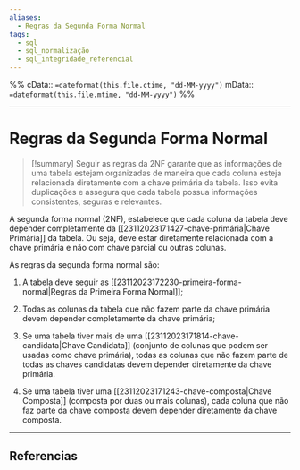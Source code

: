 ```yaml
---
aliases:
  - Regras da Segunda Forma Normal
tags:
  - sql
  - sql_normalização
  - sql_integridade_referencial
---
```

%%
cData:: `=dateformat(this.file.ctime, "dd-MM-yyyy")`
mData:: `=dateformat(this.file.mtime, "dd-MM-yyyy")`
%%

___
# Regras da Segunda Forma Normal

> [!summary] 
> Seguir as regras da 2NF garante que as informações de uma tabela estejam organizadas de maneira que cada coluna esteja relacionada diretamente com a chave primária da tabela. Isso evita duplicações e assegura que cada tabela possua informações consistentes, seguras e relevantes.

A segunda forma normal (2NF), estabelece que cada coluna da tabela deve depender completamente da [[23112023171427-chave-primária|Chave Primária]] da tabela. Ou seja, deve estar diretamente relacionada com a chave primária e não com chave parcial ou outras colunas.

As regras da segunda forma normal são:

1. A tabela deve seguir as [[23112023172230-primeira-forma-normal|Regras da Primeira Forma Normal]];

2. Todas as colunas da tabela que não fazem parte da chave primária devem depender completamente da chave primária;

3. Se uma tabela tiver mais de uma [[23112023171814-chave-candidata|Chave Candidata]] (conjunto de colunas que podem ser usadas como chave primária), todas as colunas que não fazem parte de todas as chaves candidatas devem depender diretamente da chave primária.

4. Se uma tabela tiver uma [[23112023171243-chave-composta|Chave Composta]] (composta por duas ou mais colunas), cada coluna que não faz parte da chave composta devem depender diretamente da chave composta.



---
## Referencias